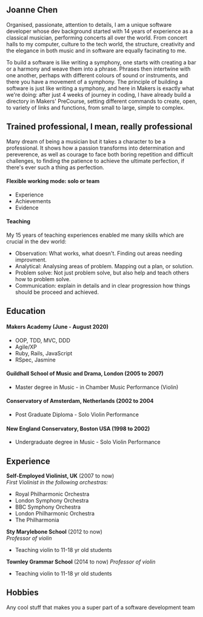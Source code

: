 ## Joanne Chen

Organised, passionate, attention to details, I am a unique software developer whose dev background started with 14 years of experience as a classical musician, performing concerts all over the world. From concert halls to my computer, culture to the tech world, the structure, creativity and the elegance in both music and in software are equally facinating to me. 

To build a software is like writing a symphony, one starts with creating a bar or a harmony and weave them into a phrase. Phrases then intertwine with one another, perhaps with different colours of sound or instruments, and there you have a movement of a symphony. The principle of building a software is just like writing a symphony, and here in Makers is exactly what we're doing: after just 4 weeks of journey in coding, I have already build a directory in Makers' PreCourse, setting different commands to create, open, to variety of links and functions, from small to large, simple to complex.  

## Trained professional, I mean, really professional

Many dream of being a musician but it takes a character to be a professional. It shows how a passion transforms into determination and pereverence, as well as courage to face both boring repetition and difficult challenges, to finding the patience to achieve the ultimate perfection, if there's ever such a thing as perfection.

#### Flexible working mode: solo or team

- Experience 
- Achievements
- Evidence

#### Teaching

My 15 years of teaching experiences enabled me many skills which are crucial in the dev world:

- Observation: What works, what doesn't. Finding out areas needing improvment.
- Analytical: Analysing areas of problem. Mapping out a plan, or solution. 
- Problem solve: Not just problem solve, but also help and teach others how to problem solve.
- Communication: explain in details and in clear progression how things should be proceed and achieved. 

## Education

#### Makers Academy (June - August 2020)

- OOP, TDD, MVC, DDD
- Agile/XP
- Ruby, Rails, JavaScript
- RSpec, Jasmine

#### Guildhall School of Music and Drama, London (2005 to 2007)

- Master degree in Music - in Chamber Music Performance (Violin)

#### Conservatory of Amsterdam, Netherlands (2002 to 2004

- Post Graduate Diploma - Solo Violin Performance

#### New England Conservatory, Boston USA (1998 to 2002)

- Undergraduate degree in Music - Solo Violin Performance

## Experience

**Self-Employed Violinist, UK** (2007 to now)    
*First Violinist in the following orchestras:*  
- Royal Philharmonic Orchestra
- London Symphony Orchestra
- BBC Symphony Orchestra
- London Philharmonic Orchestra
- The Philharmonia

**Sty Marylebone School** (2012 to now)   
*Professor of violin*  
- Teaching violin to 11-18 yr old students

**Townley Grammar School** (2014 to now)
*Professor of violin*
- Teaching violin to 11-18 yr old students

## Hobbies

Any cool stuff that makes you a super part of a software development team
